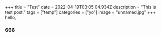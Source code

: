 +++
title = "Test"
date = 2022-04-19T03:05:04.934Z
description = "This is test post."
tags = ["temp"]
categories = ["yo"]
image = "unnamed.jpg"
+++
hello,



### 666